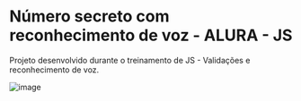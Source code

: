 # Número secreto com reconhecimento de voz - ALURA - JS

Projeto desenvolvido durante o treinamento de JS - Validações e reconhecimento de voz.

![image](https://user-images.githubusercontent.com/25597840/218114968-d983511f-d632-4256-9722-6aac6ad25fbc.png)
